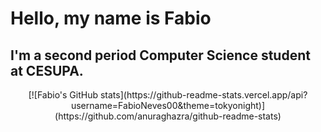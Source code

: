 # Hello, my name is Fabio 

## I'm a second period Computer Science student at CESUPA.
<div align="center">
  [![Fabio's GitHub stats](https://github-readme-stats.vercel.app/api?username=FabioNeves00&theme=tokyonight)](https://github.com/anuraghazra/github-readme-stats)
</div>
